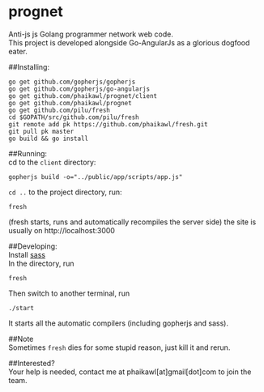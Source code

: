 prognet
=======

Anti-js js Golang programmer network web code.  
This project is developed alongside Go-AngularJs as a glorious dogfood eater.  

##Installing:
    
    go get github.com/gopherjs/gopherjs  
    go get github.com/gopherjs/go-angularjs  
    go get github.com/phaikawl/prognet/client
    go get github.com/phaikawl/prognet
    go get github.com/pilu/fresh
    cd $GOPATH/src/github.com/pilu/fresh  
    git remote add pk https://github.com/phaikawl/fresh.git  
    git pull pk master  
    go build && go install  
  

##Running:  
cd to the `client` directory:
    
    gopherjs build -o="../public/app/scripts/app.js"
`cd ..` to the project directory, run:
    
    fresh
(fresh starts, runs and automatically recompiles the server side)
the site is usually on http://localhost:3000

##Developing:  
Install [sass](http://sass-lang.com/install)  
In the directory,
run

    fresh
Then switch to another terminal, run
    
    ./start
It starts all the automatic compilers (including gopherjs and sass).  

##Note  
Sometimes `fresh` dies for some stupid reason, just kill it and rerun.  

##Interested?  
Your help is needed, contact me at phaikawl[at]gmail[dot]com to join the team.
